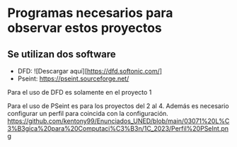 # Programas necesarios para observar estos proyectos

## Se utilizan dos software

* DFD: ![Descargar aquí][https://dfd.softonic.com/]
* Pseint: https://pseint.sourceforge.net/

Para el uso de DFD es solamente en el proyecto 1

Para el uso de PSeint es para los proyectos del 2 al 4. Además es necesario configurar un perfil para coincida con la configuración. https://github.com/kentony99/Enunciados_UNED/blob/main/03071%20L%C3%B3gica%20para%20Computaci%C3%B3n/1C_2023/Perfil%20PSeInt.png
